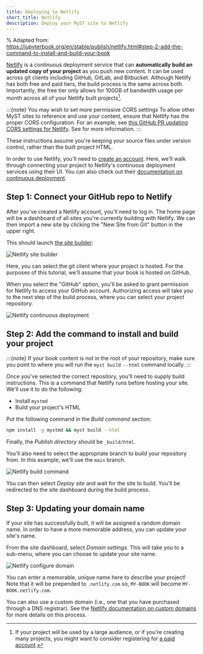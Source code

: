 ```yaml
---
title: Deploying to Netlify
short_title: Netlify
description: Deploy your MyST site to Netlify
---
```


% Adapted from: https://jupyterbook.org/en/stable/publish/netlify.html#step-2-add-the-command-to-install-and-build-your-book

[Netlify](https://www.netlify.com/) is a continuous deployment service that can
**automatically build an updated copy of your project** as you push new content.
It can be used across git clients including GitHub, GitLab, and Bitbucket.
Although Netlify has both free and paid tiers, the build process is the same across both.
Importantly, the free tier only allows for 100GB of bandwidth usage per month across all of your Netlify built projects[^pricing].

:::{note} You may wish to set more permissive CORS settings
To allow other MyST sites to reference and use your content, ensure that Netlify has the proper CORS configuration. For an example, see [this GitHub PR updating CORS settings for Netlify](https://github.com/the-turing-way/the-turing-way/pull/4156). See [](#cors-settings) for more information.
:::

[^pricing]: If your project will be used by a large audience, or if you're creating many projects, you might want to consider registering for [a paid account](https://www.netlify.com/pricing/).

These instructions assume you're keeping your source files under version control,
rather than the built project HTML.

In order to use Netlify, you'll need to [create an account](https://app.netlify.com/signup).
Here, we'll walk through connecting your project to Netlify's continuous deployment services using their UI.
You can also check out their [documentation on continuous deployment](https://www.netlify.com/docs/continuous-deployment/).

## Step 1: Connect your GitHub repo to Netlify

After you've created a Netlify account, you'll need to log in.
The home page will be a dashboard of all sites you're currently building with Netlify.
We can then import a new site by clicking the "New Site from Git" button in the upper right.

This should launch [the site builder](https://app.netlify.com/start):

![Netlify site builder](./images/netlify-new-site.png)

Here, you can select the git client where your project is hosted.
For the purposes of this tutorial, we'll assume that your book is hosted on GitHub.

When you select the "GitHub" option, you'll be asked to grant permission for Netlify to access your GitHub account.
Authorizing access will take you to the next step of the build process, where you can select your project repository.

![Netlify continuous deployment](./images/netlify-cd.png)

## Step 2: Add the command to install and build your project

:::{note}
If your book content is not in the root of your repository, make sure you point to
where you will run the `myst build --html` command locally.
:::

Once you've selected the correct repository, you'll need to supply build instructions.
This is a command that Netlify runs before hosting your site. We'll use it to do the
following:

- Install `mystmd`
- Build your project's HTML

Put the following command in the _Build command_ section:

```bash
npm install -g mystmd && myst build --html
```

Finally, the _Publish directory_ should be `_build/html`.

You'll also need to select the appropriate branch to build your repository from.
In this example, we'll use the `main` branch.

![Netlify build command](./images/netlify-build-settings.png)

You can then select _Deploy site_ and wait for the site to build.
You'll be redirected to the site dashboard during the build process.

## Step 3: Updating your domain name

If your site has successfully built, it will be assigned a random domain name.
In order to have a more memorable address, you can update your site's name.

From the site dashboard, select _Domain settings_.
This will take you to a sub-menu, where you can choose to update your site name.

![Netlify configure domain](./images/netlify-domains.png)

You can enter a memorable, unique name here to describe your project!
Note that it will be prepended to `.netlify.com` so, `MY-BOOK` will become `MY-BOOK.netlify.com`.

You can also use a custom domain (i.e., one that you have purchased through a DNS registrar).
See the [Netlify documentation on custom domains](https://www.netlify.com/docs/custom-domains/) for more details on this process.

<!--
## Step 4: Adding Compute

You can also install dependencies for executing notebooks, this will require a few changes to your configuration above.

:::{warning}
The default Netlify Python environment is Python 2.7.
You should update the Python environment by including a `runtime.txt` file in your repository,
as detailed in [the Netlify documentation](https://www.netlify.com/docs/build-settings/#build-environment-variables).

For a full list of available environments,
please see the [Netlify build image details](https://github.com/netlify/build-image/blob/xenial/included_software.md#languages).
:::

:::{note}
Ensure that project's version in your `requirements.txt` file is at least
`0.7.0`.
:::
 -->
